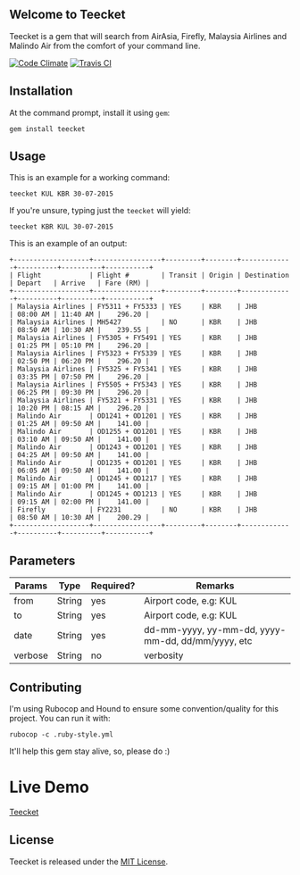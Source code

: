 ## Welcome to Teecket

Teecket is a gem that will search from AirAsia, Firefly, Malaysia Airlines and
Malindo Air from the comfort of your command line.

[![Code
Climate](https://codeclimate.com/github/amree/teecket/badges/gpa.svg)](https://codeclimate.com/github/amree/teecket)
[![Travis CI](https://travis-ci.org/amree/teecket.svg)](https://travis-ci.org/amree/teecket)

## Installation

At the command prompt, install it using `gem`:

    gem install teecket

## Usage

This is an example for a working command:

    teecket KUL KBR 30-07-2015

If you're unsure, typing just the `teecket` will yield:

    teecket KBR KUL 30-07-2015

This is an example of an output:

    +-------------------+-----------------+---------+--------+-------------+----------+----------+-----------+
    | Flight            | Flight #        | Transit | Origin | Destination | Depart   | Arrive   | Fare (RM) |
    +-------------------+-----------------+---------+--------+-------------+----------+----------+-----------+
    | Malaysia Airlines | FY5311 + FY5333 | YES     | KBR    | JHB         | 08:00 AM | 11:40 AM |    296.20 |
    | Malaysia Airlines | MH5427          | NO      | KBR    | JHB         | 08:50 AM | 10:30 AM |    239.55 |
    | Malaysia Airlines | FY5305 + FY5491 | YES     | KBR    | JHB         | 01:25 PM | 05:10 PM |    296.20 |
    | Malaysia Airlines | FY5323 + FY5339 | YES     | KBR    | JHB         | 02:50 PM | 06:20 PM |    296.20 |
    | Malaysia Airlines | FY5325 + FY5341 | YES     | KBR    | JHB         | 03:35 PM | 07:50 PM |    296.20 |
    | Malaysia Airlines | FY5505 + FY5343 | YES     | KBR    | JHB         | 06:25 PM | 09:30 PM |    296.20 |
    | Malaysia Airlines | FY5321 + FY5331 | YES     | KBR    | JHB         | 10:20 PM | 08:15 AM |    296.20 |
    | Malindo Air       | OD1241 + OD1201 | YES     | KBR    | JHB         | 01:25 AM | 09:50 AM |    141.00 |
    | Malindo Air       | OD1255 + OD1201 | YES     | KBR    | JHB         | 03:10 AM | 09:50 AM |    141.00 |
    | Malindo Air       | OD1243 + OD1201 | YES     | KBR    | JHB         | 04:25 AM | 09:50 AM |    141.00 |
    | Malindo Air       | OD1235 + OD1201 | YES     | KBR    | JHB         | 06:05 AM | 09:50 AM |    141.00 |
    | Malindo Air       | OD1245 + OD1217 | YES     | KBR    | JHB         | 09:15 AM | 01:00 PM |    141.00 |
    | Malindo Air       | OD1245 + OD1213 | YES     | KBR    | JHB         | 09:15 AM | 02:00 PM |    141.00 |
    | Firefly           | FY2231          | NO      | KBR    | JHB         | 08:50 AM | 10:30 AM |    200.29 |
    +-------------------+-----------------+---------+--------+-------------+----------+----------+-----------+

## Parameters

| Params    | Type   | Required? | Remarks                    |
|-----------|--------|-----------|----------------------------|
| from      | String | yes       | Airport code, e.g: KUL     |
| to        | String | yes       | Airport code, e.g: KUL     |
| date      | String | yes       | dd-mm-yyyy, yy-mm-dd, yyyy-mm-dd, dd/mm/yyyy, etc |
| verbose   | String | no        | verbosity                  |

## Contributing

I'm using Rubocop and Hound to ensure some convention/quality for this project.
You can run it with:

    rubocop -c .ruby-style.yml

It'll help this gem stay alive, so, please do :)

# Live Demo

[Teecket](http://teecket.herokuapp.com)

## License

Teecket is released under the [MIT
License](http://www.opensource.org/licenses/MIT).
